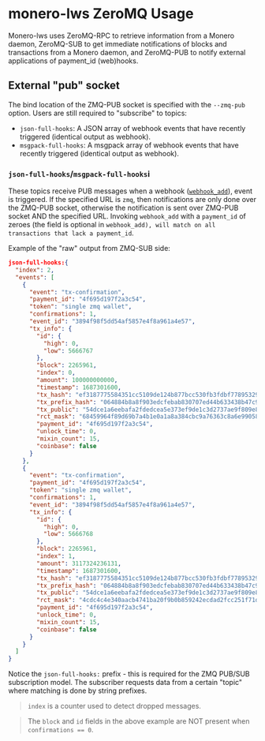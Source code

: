 # monero-lws ZeroMQ Usage
Monero-lws uses ZeroMQ-RPC to retrieve information from a Monero daemon,
ZeroMQ-SUB to get immediate notifications of blocks and transactions from a
Monero daemon, and ZeroMQ-PUB to notify external applications of payment_id
(web)hooks.

## External "pub" socket
The bind location of the ZMQ-PUB socket is specified with the `--zmq-pub`
option. Users are still required to "subscribe" to topics:
  * `json-full-hooks`: A JSON array of webhook events that have recently
    triggered (identical output as webhook).
  * `msgpack-full-hooks`: A msgpack array of webhook events that have recently
    triggered (identical output as webhook).


### `json-full-hooks`/`msgpack-full-hooks`i
These topics receive PUB messages when a webhook ([`webhook_add`](administration.md)),
event is triggered. If the specified URL is `zmq`, then notifications are only
done over the ZMQ-PUB socket, otherwise the notification is sent over ZMQ-PUB
socket AND the specified URL. Invoking `webhook_add` with a `payment_id` of
zeroes (the field is optional in `webhook_add), will match on all transactions
that lack a payment_id`.

Example of the "raw" output from ZMQ-SUB side:

```json
json-full-hooks:{
  "index": 2,
  "events": [
    {
      "event": "tx-confirmation",
      "payment_id": "4f695d197f2a3c54",
      "token": "single zmq wallet",
      "confirmations": 1,
      "event_id": "3894f98f5dd54af5857e4f8a961a4e57",
      "tx_info": {
        "id": {
          "high": 0,
          "low": 5666767
        },
        "block": 2265961,
        "index": 0,
        "amount": 100000000000,
        "timestamp": 1687301600,
        "tx_hash": "ef3187775584351cc5109de124b877bcc530fb3fdbf77895329dd447902cc566",
        "tx_prefix_hash": "064884b8a8f903edcfebab830707ed44b633438b47c95a83320f4438b1b28626",
        "tx_public": "54dce1a6eebafa2fdedcea5e373ef9de1c3d2737ae9f809e80958d1ba4590d74",
        "rct_mask": "68459964f89d69b7a4b1e0a1a8a384cbc9a76363c8a6e99058d41906908bd005",
        "payment_id": "4f695d197f2a3c54",
        "unlock_time": 0,
        "mixin_count": 15,
        "coinbase": false
      }
    },
    {
      "event": "tx-confirmation",
      "payment_id": "4f695d197f2a3c54",
      "token": "single zmq wallet",
      "confirmations": 1,
      "event_id": "3894f98f5dd54af5857e4f8a961a4e57",
      "tx_info": {
        "id": {
          "high": 0,
          "low": 5666768
        },
        "block": 2265961,
        "index": 1,
        "amount": 3117324236131,
        "timestamp": 1687301600,
        "tx_hash": "ef3187775584351cc5109de124b877bcc530fb3fdbf77895329dd447902cc566",
        "tx_prefix_hash": "064884b8a8f903edcfebab830707ed44b633438b47c95a83320f4438b1b28626",
        "tx_public": "54dce1a6eebafa2fdedcea5e373ef9de1c3d2737ae9f809e80958d1ba4590d74",
        "rct_mask": "4cdc4c4e340aacb4741ba20f9b0b859242ecdad2fcc251f71d81123a47db3400",
        "payment_id": "4f695d197f2a3c54",
        "unlock_time": 0,
        "mixin_count": 15,
        "coinbase": false
      }
    }
  ]
}
```

Notice the `json-full-hooks:` prefix - this is required for the ZMQ PUB/SUB
subscription model. The subscriber requests data from a certain "topic" where
matching is done by string prefixes.

> `index` is a counter used to detect dropped messages.

> The `block` and `id` fields in the above example are NOT present when
`confirmations == 0`.
